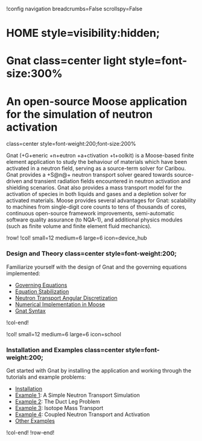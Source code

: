 !config navigation breadcrumbs=False scrollspy=False

# HOME style=visibility:hidden;

# Gnat class=center light style=font-size:300%

# An open-source Moose application for the simulation of neutron activation
  class=center
  style=font-weight:200;font-size:200%

Gnat (+G+eneric +n+eutron +a+ctivation +t+oolkit) is a Moose-based finite
element application to study the behaviour of materials which have been
activated in a neutron field, serving as a source-term solver for Caribou. Gnat
provides a +S@n@+ neutron transport solver geared towards source-driven and
transient radiation fields encountered in neutron activation and shielding
scenarios. Gnat also provides a mass transport model for the activation of
species in both liquids and gases and a depletion solver for activated
materials. Moose provides several advantages for Gnat: scalability to machines
from single-digit core counts to tens of thousands of cores, continuous
open-source framework improvements, semi-automatic software quality assurance
(to NQA-1), and additional physics modules (such as finite volume and finite
element fluid mechanics).

!row!
!col! small=12 medium=6 large=6 icon=device_hub

### Design and Theory class=center style=font-weight:200;

Familiarize yourself with the design of Gnat and the governing equations
implemented:

- [Governing Equations](about/equations.md)
- [Equation Stabilization](about/stabilization.md)
- [Neutron Transport Angular Discretization](about/nte_angular_approach.md)
- [Numerical Implementation in Moose](about/implementation.md)
- [Gnat Syntax](syntax/NeutronActivationStudy/index.md)

!col-end!

!col! small=12 medium=6 large=6 icon=school

### Installation and Examples class=center style=font-weight:200;

Get started with Gnat by installing the application and working through the
tutorials and example problems:

- [Installation](getting_started/installation.md)
- [Example 1](getting_started/example_1.md): A Simple Neutron Transport Simulation
- [Example 2](getting_started/example_2.md): The Duct Leg Problem
- [Example 3](getting_started/example_3.md): Isotope Mass Transport
- [Example 4](getting_started/example_4.md): Coupled Neutron Transport and Activation
- [Other Examples](getting_started/other_examples.md)

!col-end!
!row-end!
